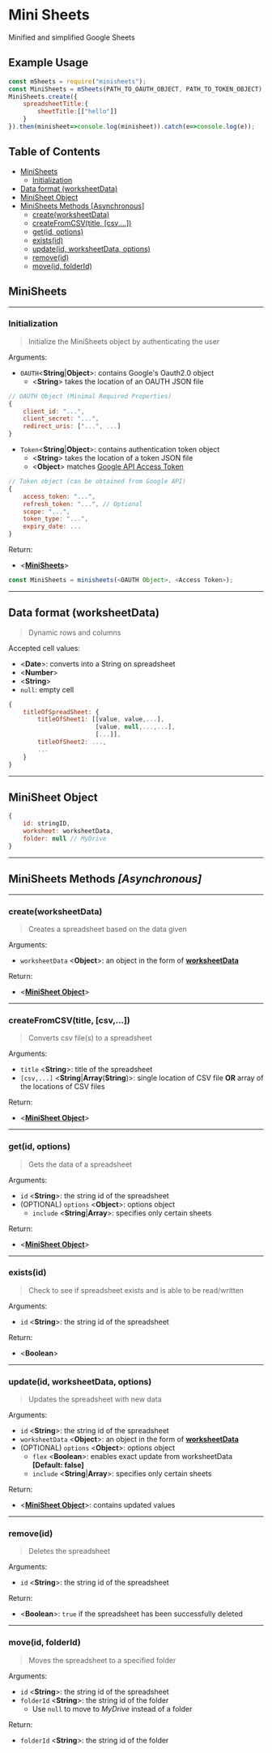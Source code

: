# Mini Sheets
Minified and simplified Google Sheets

## Example Usage
```javascript
const mSheets = require("minisheets");
const MiniSheets = mSheets(PATH_TO_OAUTH_OBJECT, PATH_TO_TOKEN_OBJECT);
MiniSheets.create({
    spreadsheetTitle:{
        sheetTitle:[["hello"]]
    }
}).then(minisheet=>console.log(minisheet)).catch(e=>console.log(e));
```

## Table of Contents
+ [MiniSheets](#minisheets)
    + [Initialization](#initialization)
+ [Data format (worksheetData)](#data-format-worksheetdata)
+ [MiniSheet Object](#miniSheet-object)
+ [MiniSheets Methods [Asynchronous]](#minisheets-methods-asynchronous)
    + [create(worksheetData)](#createworksheetdata)
    + [createFromCSV(title, [csv,...])](#createfromcsvtitle-csv)
    + [get(id, options)](#getid-options)
    + [exists(id)](#existsid)    
    + [update(id, worksheetData, options)](#updateid-worksheetdata-options)
    + [remove(id)](#removeid-folderid)
    + [move(id, folderId)](#moveid-folderid)

## MiniSheets
---
### Initialization
> Initialize the MiniSheets object by authenticating the user

Arguments:
+ `OAUTH`<**String**\|**Object**>: contains Google's Oauth2.0 object
    + <**String**> takes the location of an OAUTH JSON file
```javascript
// OAUTH Object (Minimal Required Properties)
{
    client_id: "...",
    client_secret: "...",
    redirect_uris: ["...", ...]
}
```
+ `Token`<**String**\|**Object**>: contains authentication token object
    + <**String**> takes the location of a token JSON file
    + <**Object**> matches [Google API Access Token](https://github.com/googleapis/google-api-nodejs-client#retrieve-access-token)
```javascript
// Token object (can be obtained from Google API)
{
    access_token: "...",
    refresh_token: "...", // Optional
    scope: "...",
    token_type: "...",
    expiry_date: ...
}
```

Return:
+ <[**MiniSheets**](#MiniSheets)>

```javascript
const MiniSheets = minisheets(<OAUTH Object>, <Access Token>);
```

---

## Data format (worksheetData)
> Dynamic rows and columns

Accepted cell values:
+ <**Date**>: converts into a String on spreadsheet
+ <**Number**>
+ <**String**>
+ `null`: empty cell
```javascript
{
    titleOfSpreadSheet: {
        titleOfSheet1: [[value, value,...],
                        [value, null,...,...],
                        [...]],
        titleOfSheet2: ...,
        ...
    }
}
```

---

## MiniSheet Object
```javascript
{
    id: stringID,
    worksheet: worksheetData,
    folder: null // MyDrive
}
```

---

## MiniSheets Methods *[Asynchronous]*
---
### create(worksheetData)
> Creates a spreadsheet based on the data given

Arguments:
+ `worksheetData` <**Object**>: an object in the form of [**worksheetData**](#Data-format-%28worksheetData%29)

Return:
+ <[**MiniSheet Object**](#MiniSheet-Object)>

---
### createFromCSV(title, [csv,...])
> Converts csv file(s) to a spreadsheet

Arguments:
+ `title` <**String**>: title of the spreadsheet
+ `[csv,...]` <**String**\|**Array**(**String**)>: single location of CSV file **OR** array of the locations of CSV files

Return:
+ <[**MiniSheet Object**](#MiniSheet-Object)>

---
### get(id, options)
> Gets the data of a spreadsheet

Arguments:
+ `id` <**String**>: the string id of the spreadsheet
+ (OPTIONAL) `options` <**Object**>: options object
    + `include` <**String**|**Array**>: specifies only certain sheets

Return:
+ <[**MiniSheet Object**](#MiniSheet-Object)>

---
### exists(id)
> Check to see if spreadsheet exists and is able to be read/written

Arguments:
+ `id` <**String**>: the string id of the spreadsheet

Return:
+ <**Boolean**>

---
### update(id, worksheetData, options)
> Updates the spreadsheet with new data

Arguments:
+ `id` <**String**>: the string id of the spreadsheet
+ `worksheetData` <**Object**>: an object in the form of [**worksheetData**](#Data-format-%28worksheetData%29)
+ (OPTIONAL) `options` <**Object**>: options object
    + `flex` <**Boolean**>: enables exact update from worksheetData **[Default: false]**
    + `include` <**String**|**Array**>: specifies only certain sheets

Return:
+ <[**MiniSheet Object**](#MiniSheet-Object)>: contains updated values

---
### remove(id)
> Deletes the spreadsheet

Arguments:
+ `id` <**String**>: the string id of the spreadsheet

Return:
+ <**Boolean**>: `true` if the spreadsheet has been successfully deleted

---
### move(id, folderId)
> Moves the spreadsheet to a specified folder

Arguments:
+ `id` <**String**>: the string id of the spreadsheet
+ `folderId` <**String**>: the string id of the folder
    + Use `null` to move to *MyDrive* instead of a folder

Return:
+ `folderId` <**String**>: the string id of the folder
